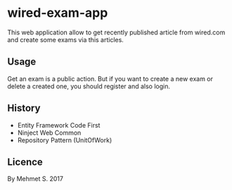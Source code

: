 # wired-exam-app
This web application allow to get recently published article from wired.com and create some exams via this articles.

## Usage
Get an exam is a public action. But if you want to create a new exam or delete a created one, you should register and also login.

## History
* Entity Framework Code First
* Ninject Web Common
* Repository Pattern (UnitOfWork)

## Licence
By Mehmet S. 2017
